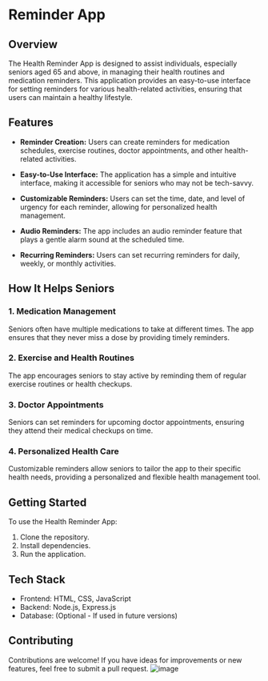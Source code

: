 # Reminder App 

## Overview

The Health Reminder App is designed to assist individuals, especially seniors aged 65 and above, in managing their health routines and medication reminders. This application provides an easy-to-use interface for setting reminders for various health-related activities, ensuring that users can maintain a healthy lifestyle.

## Features

- **Reminder Creation:** Users can create reminders for medication schedules, exercise routines, doctor appointments, and other health-related activities.

- **Easy-to-Use Interface:** The application has a simple and intuitive interface, making it accessible for seniors who may not be tech-savvy.

- **Customizable Reminders:** Users can set the time, date, and level of urgency for each reminder, allowing for personalized health management.

- **Audio Reminders:** The app includes an audio reminder feature that plays a gentle alarm sound at the scheduled time.

- **Recurring Reminders:** Users can set recurring reminders for daily, weekly, or monthly activities.

## How It Helps Seniors

### 1. Medication Management

Seniors often have multiple medications to take at different times. The app ensures that they never miss a dose by providing timely reminders.

### 2. Exercise and Health Routines

The app encourages seniors to stay active by reminding them of regular exercise routines or health checkups.

### 3. Doctor Appointments

Seniors can set reminders for upcoming doctor appointments, ensuring they attend their medical checkups on time.

### 4. Personalized Health Care

Customizable reminders allow seniors to tailor the app to their specific health needs, providing a personalized and flexible health management tool.

## Getting Started

To use the Health Reminder App:

1. Clone the repository.
2. Install dependencies.
3. Run the application.

## Tech Stack

- Frontend: HTML, CSS, JavaScript
- Backend: Node.js, Express.js
- Database: (Optional - If used in future versions)

## Contributing

Contributions are welcome! If you have ideas for improvements or new features, feel free to submit a pull request.
![image](https://github.com/Nilajit05/Reminder_App/assets/141957524/624f6533-1c20-4919-80e2-b1eda3d3541f)


